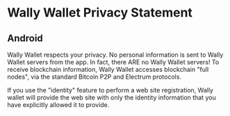 # Wally Wallet Privacy Statement

## Android
Wally Wallet respects your privacy.  No personal information is sent to Wally Wallet servers from the app.  In fact, there ARE no Wally Wallet servers!  To receive blockchain information, Wally Wallet accesses blockchain "full nodes", via the standard Bitcoin P2P and Electrum protocols.

If you use the "identity" feature to perform a web site registration, Wally wallet will provide the web site with only the identity information that you have explicitly allowed it to provide.

